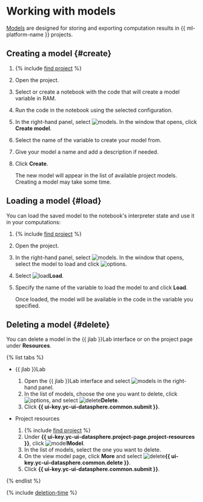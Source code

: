 # Working with models

[Models](../../concepts/models/index.md) are designed for storing and exporting computation results in {{ ml-platform-name }} projects.

## Creating a model {#create}

1. {% include [find project](../../../_includes/datasphere/ui-find-project.md) %}
1. Open the project.
1. Select or create a notebook with the code that will create a model variable in RAM.
1. Run the code in the notebook using the selected configuration.
1. In the right-hand panel, select ![models](../../../_assets/console-icons/nodes-right.svg). In the window that opens, click **Create model**.
1. Select the name of the variable to create your model from.
1. Give your model a name and add a description if needed.
1. Click **Create**.

   The new model will appear in the list of available project models. Creating a model may take some time.

## Loading a model {#load}

You can load the saved model to the notebook's interpreter state and use it in your computations:

1. {% include [find project](../../../_includes/datasphere/ui-find-project.md) %}
1. Open the project.
1. In the right-hand panel, select ![models](../../../_assets/console-icons/nodes-right.svg). In the window that opens, select the model to load and click ![options](../../../_assets/console-icons/ellipsis.svg).
1. Select ![load](../../../_assets/datasphere/jupyterlab/load.svg)**Load**.
1. Specify the name of the variable to load the model to and click **Load**.

   Once loaded, the model will be available in the code in the variable you specified.

## Deleting a model {#delete}

You can delete a model in the {{ jlab }}Lab interface or on the project page under **Resources**.

{% list tabs %}

- {{ jlab }}Lab

   1. Open the {{ jlab }}Lab interface and select ![models](../../../_assets/console-icons/nodes-right.svg) in the right-hand panel.
   1. In the list of models, choose the one you want to delete, click ![options](../../../_assets/console-icons/ellipsis.svg), and select ![delete](../../../_assets/datasphere/jupyterlab/delete-red.svg)**Delete**.
   1. Click **{{ ui-key.yc-ui-datasphere.common.submit }}**.

- Project resources

   1. {% include [find project](../../../_includes/datasphere/ui-find-project.md) %}
   1. Under **{{ ui-key.yc-ui-datasphere.project-page.project-resources }}**, click ![model](../../../_assets/console-icons/nodes-right.svg)**Model**.
   1. In the list of models, select the one you want to delete.
   1. On the view model page, click **More** and select ![delete](../../../_assets/datasphere/jupyterlab/delete-red.svg)**{{ ui-key.yc-ui-datasphere.common.delete }}**.
   1. Click **{{ ui-key.yc-ui-datasphere.common.submit }}**.

{% endlist %}

{% include [deletion-time](../../../_includes/datasphere/deletion-time.md) %}
